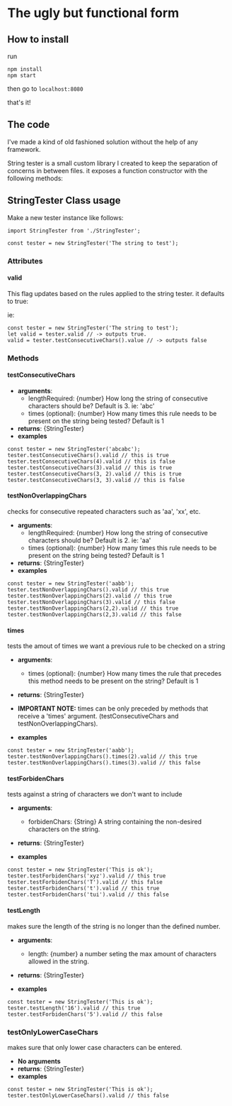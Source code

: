 # The ugly but functional form

## How to install
run
```
npm install
npm start
```

then go to `localhost:8080`

that's it!

## The code
I've made a kind of old fashioned solution without the help of any framework.

String tester is a small custom library I created to keep the separation of concerns in between files. it exposes a function constructor with the following methods:

## StringTester Class usage
Make a new tester instance like follows:
```
import StringTester from './StringTester';

const tester = new StringTester('The string to test');
```

### Attributes
#### valid
This flag updates based on the rules applied to the string tester. it defaults to true:

ie:
```
const tester = new StringTester('The string to test');
let valid = tester.valid // -> outputs true.
valid = tester.testConsecutiveChars().value // -> outputs false
```

### Methods
#### testConsecutiveChars
- **arguments**:
    - lengthRequired: {number} How long the string of consecutive characters should be? Default is 3. ie: 'abc'
    - times (optional): {number} How many times this rule needs to be present on the string being tested? Default is 1
- **returns**: {StringTester}
- **examples**
```
const tester = new StringTester('abcabc');
tester.testConsecutiveChars().valid // this is true
tester.testConsecutiveChars(4).valid // this is false
tester.testConsecutiveChars(3).valid // this is true
tester.testConsecutiveChars(3, 2).valid // this is true
tester.testConsecutiveChars(3, 3).valid // this is false
```

#### testNonOverlappingChars
checks for consecutive repeated characters such as 'aa', 'xx', etc.
- **arguments**:
    - lengthRequired: {number} How long the string of consecutive characters should be? Default is 2. ie: 'aa'
    - times (optional): {number} How many times this rule needs to be present on the string being tested? Default is 1
- **returns**: {StringTester}
- **examples**
```
const tester = new StringTester('aabb');
tester.testNonOverlappingChars().valid // this true
tester.testNonOverlappingChars(2).valid // this true
tester.testNonOverlappingChars(3).valid // this false
tester.testNonOverlappingChars(2,2).valid // this true
tester.testNonOverlappingChars(2,3).valid // this false
```

#### times
tests the amout of times we want a previous rule to be checked on a string
- **arguments**:
    - times (optional): {number} How many times the rule that precedes this method needs to be present on the string? Default is 1
- **returns**: {StringTester}
- **IMPORTANT NOTE:** times can be only preceded by methods that receive a 'times' argument. (testConsecutiveChars and testNonOverlappingChars).

- **examples**
```
const tester = new StringTester('aabb');
tester.testNonOverlappingChars().times(2).valid // this true
tester.testNonOverlappingChars().times(3).valid // this false
```

#### testForbidenChars
tests against a string of characters we don't want to include
- **arguments**:
    - forbidenChars: {String} A string containing the non-desired characters on the string.

- **returns**: {StringTester}
- **examples**
```
const tester = new StringTester('This is ok');
tester.testForbidenChars('xyz').valid // this true
tester.testForbidenChars('T').valid // this false
tester.testForbidenChars('t').valid // this true
tester.testForbidenChars('tui').valid // this false

```

#### testLength
makes sure the length of the string is no longer than the defined number.
- **arguments**:
    - length: {number} a number seting the max amount of characters allowed in the string.

- **returns**: {StringTester}
- **examples**
```
const tester = new StringTester('This is ok');
tester.testLength('16').valid // this true
tester.testForbidenChars('5').valid // this false
```

### testOnlyLowerCaseChars
makes sure that only lower case characters can be entered.
- **No arguments**
- **returns**: {StringTester}
- **examples**
```
const tester = new StringTester('This is ok');
tester.testOnlyLowerCaseChars().valid // this false
```